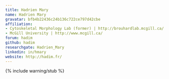 ```yaml
---
title: Hadrien Mary
name: Hadrien Mary
gravatar: bfb4b22436c24b136c722ce797d42cbe
affiliation:
- Cytoskeletal Morphology Lab (former) | http://brouhardlab.mcgill.ca/
- McGill University | http://www.mcgill.ca/
forum: hadim
github: hadim
researchgate: Hadrien_Mary
linkedin: in/hmary
website: http://hadim.fr/
---
```

{% include warning/stub %}

